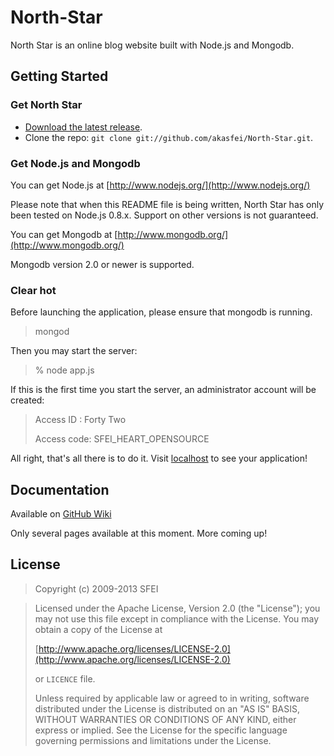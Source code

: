 # North-Star

North Star is an online blog website built with Node.js and Mongodb.

## Getting Started

### Get North Star

* [Download the latest release](https://github.com/akasfei/North-Star/zipball/master).
* Clone the repo: `git clone git://github.com/akasfei/North-Star.git`.

### Get Node.js and Mongodb

You can get Node.js at [http://www.nodejs.org/](http://www.nodejs.org/)

Please note that when this README file is being written, North Star has only been tested
on Node.js 0.8.x. Support on other versions is not guaranteed.

You can get Mongodb at [http://www.mongodb.org/](http://www.mongodb.org/)

Mongodb version 2.0 or newer is supported.

### Clear hot

Before launching the application, please ensure that mongodb is running.

> mongod

Then you may start the server:

> % node app.js

If this is the first time you start the server, an administrator account will be created:

>Access ID  : Forty Two
>
>Access code: SFEI_HEART_OPENSOURCE

All right, that's all there is to do it. Visit [localhost](http://localhost/) to see your application!

## Documentation

Available on [GitHub Wiki](https://github.com/akasfei/North-Star/wiki)

Only several pages available at this moment. More coming up!

## License

>   Copyright (c) 2009-2013 SFEI

>   Licensed under the Apache License, Version 2.0 (the "License");
>   you may not use this file except in compliance with the License.
>   You may obtain a copy of the License at
>
>   [http://www.apache.org/licenses/LICENSE-2.0](http://www.apache.org/licenses/LICENSE-2.0)
>
>   or `LICENCE` file.
>
>   Unless required by applicable law or agreed to in writing, software
>   distributed under the License is distributed on an "AS IS" BASIS,
>   WITHOUT WARRANTIES OR CONDITIONS OF ANY KIND, either express or implied.
>   See the License for the specific language governing permissions and
>   limitations under the License.